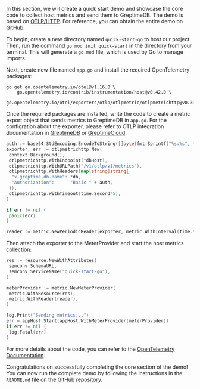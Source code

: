 In this section, we will create a quick start demo and showcase the core code to collect host metrics and send them to GreptimeDB. The demo is based on [OTLP/HTTP](https://opentelemetry.io/). For reference, you can obtain the entire demo on [GitHub](https://github.com/GreptimeCloudStarters/quick-start-go).

To begin, create a new directory named `quick-start-go` to host our project. Then, run the command `go mod init quick-start` in the directory from your terminal. This will generate a `go.mod` file, which is used by Go to manage imports.

Next, create new file named `app.go` and install the required OpenTelemetry packages:

```shell
go get go.opentelemetry.io/otel@v1.16.0 \
    go.opentelemetry.io/contrib/instrumentation/host@v0.42.0 \
    go.opentelemetry.io/otel/exporters/otlp/otlpmetric/otlpmetrichttp@v0.39.0
```

Once the required packages are installed, write the code to create a metric export object that sends metrics to GreptimeDB in `app.go`.
For the configration about the exporter, please refer to OTLP integration documentation in [GreptimeDB](/en/v0.4/user-guide/clients/otlp.md) or [GreptimeCloud](/en/v0.4/greptimecloud/integrations/otlp.md).

```go
auth := base64.StdEncoding.EncodeToString([]byte(fmt.Sprintf("%s:%s", *username, *password)))
exporter, err := otlpmetrichttp.New(
 context.Background(),
 otlpmetrichttp.WithEndpoint(*dbHost),
 otlpmetrichttp.WithURLPath("/v1/otlp/v1/metrics"),
 otlpmetrichttp.WithHeaders(map[string]string{
  "x-greptime-db-name": *db,
  "Authorization":      "Basic " + auth,
 }),
 otlpmetrichttp.WithTimeout(time.Second*5),
)

if err != nil {
 panic(err)
}

reader := metric.NewPeriodicReader(exporter, metric.WithInterval(time.Second*2))
```

Then attach the exporter to the MeterProvider and start the host metrics collection:

```go
res := resource.NewWithAttributes(
 semconv.SchemaURL,
 semconv.ServiceName("quick-start-go"),
)

meterProvider := metric.NewMeterProvider(
 metric.WithResource(res),
 metric.WithReader(reader),
)

log.Print("Sending metrics...")
err = appHost.Start(appHost.WithMeterProvider(meterProvider))
if err != nil {
 log.Fatal(err)
}
```

For more details about the code, you can refer to the [OpenTelemetry Documentation](https://opentelemetry.io/docs/instrumentation/go/).

Congratulations on successfully completing the core section of the demo! You can now run the complete demo by following the instructions in the `README.md` file on the [GitHub repository](https://github.com/GreptimeCloudStarters/quick-start-go).
